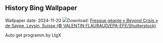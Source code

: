 ## History Bing Wallpaper
Wallpaper date: 2024-11-20
![](https://www.bing.com/th?id=OHR.BeyondSaype_FR-FR1795905140_UHD.jpg&w=1000)Download: [Fresque géante « Beyond Crisis » de Saype, Leysin, Suisse (© VALENTIN FLAURAUD/EPA-EFE/Shutterstock)](https://www.bing.com/th?id=OHR.BeyondSaype_FR-FR1795905140_UHD.jpg)

Auto get programm by LtgX

